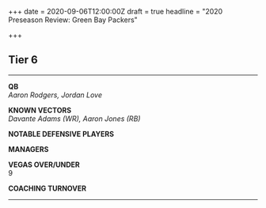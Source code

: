 +++
date = 2020-09-06T12:00:00Z
draft = true
headline = "2020 Preseason Review: Green Bay Packers"

+++
## Tier 6

***

**QB**  
_Aaron Rodgers, Jordan Love_

**KNOWN VECTORS**  
_Davante Adams (WR), Aaron Jones (RB)_

**NOTABLE DEFENSIVE PLAYERS**

**MANAGERS**

**VEGAS OVER/UNDER**  
9

**COACHING TURNOVER**

***